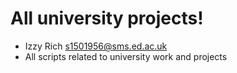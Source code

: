 # All university projects!
- Izzy Rich s1501956@sms.ed.ac.uk
- All scripts related to university work and projects

